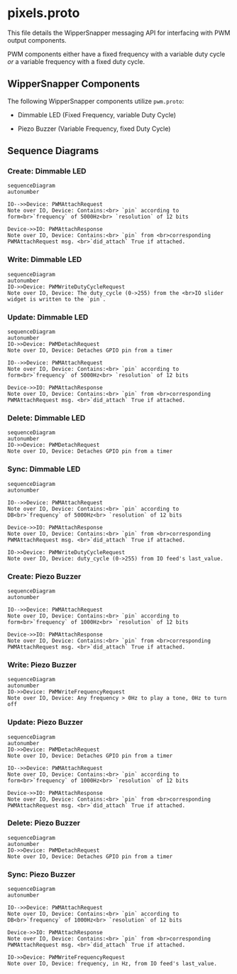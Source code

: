 
# pixels.proto

This file details the WipperSnapper messaging API for interfacing with PWM output components.

PWM components either have a fixed frequency with a variable duty cycle _or_ a variable frequency with a fixed duty cycle.

## WipperSnapper Components

The following WipperSnapper components utilize `pwm.proto`:

* Dimmable LED (Fixed Frequency, variable Duty Cycle)

* Piezo Buzzer (Variable Frequency, fixed Duty Cycle)


## Sequence Diagrams

### Create: Dimmable LED

```mermaid
sequenceDiagram
autonumber

IO-->>Device: PWMAttachRequest
Note over IO, Device: Contains:<br> `pin` according to form<br>`frequency` of 5000Hz<br> `resolution` of 12 bits

Device->>IO: PWMAttachResponse
Note over IO, Device: Contains:<br> `pin` from <br>corresponding PWMAttachRequest msg. <br>`did_attach` True if attached.
```


### Write: Dimmable LED
```mermaid
sequenceDiagram
autonumber
IO->>Device: PWMWriteDutyCycleRequest
Note over IO, Device: The duty_cycle (0->255) from the <br>IO slider widget is written to the `pin`.
```

### Update: Dimmable LED
```mermaid
sequenceDiagram
autonumber
IO->>Device: PWMDetachRequest
Note over IO, Device: Detaches GPIO pin from a timer

IO-->>Device: PWMAttachRequest
Note over IO, Device: Contains:<br> `pin` according to form<br>`frequency` of 5000Hz<br> `resolution` of 12 bits

Device->>IO: PWMAttachResponse
Note over IO, Device: Contains:<br> `pin` from <br>corresponding PWMAttachRequest msg. <br>`did_attach` True if attached.
```

### Delete: Dimmable LED
```mermaid
sequenceDiagram
autonumber
IO->>Device: PWMDetachRequest
Note over IO, Device: Detaches GPIO pin from a timer
```

### Sync: Dimmable LED
```mermaid
sequenceDiagram
autonumber

IO-->>Device: PWMAttachRequest
Note over IO, Device: Contains:<br> `pin` according to DB<br>`frequency` of 5000Hz<br> `resolution` of 12 bits

Device->>IO: PWMAttachResponse
Note over IO, Device: Contains:<br> `pin` from <br>corresponding PWMAttachRequest msg. <br>`did_attach` True if attached.

IO->>Device: PWMWriteDutyCycleRequest
Note over IO, Device: duty_cycle (0->255) from IO feed's last_value.
```

### Create: Piezo Buzzer

```mermaid
sequenceDiagram
autonumber

IO-->>Device: PWMAttachRequest
Note over IO, Device: Contains:<br> `pin` according to form<br>`frequency` of 1000Hz<br> `resolution` of 12 bits

Device->>IO: PWMAttachResponse
Note over IO, Device: Contains:<br> `pin` from <br>corresponding PWMAttachRequest msg. <br>`did_attach` True if attached.
```


### Write: Piezo Buzzer
```mermaid
sequenceDiagram
autonumber
IO->>Device: PWMWriteFrequencyRequest
Note over IO, Device: Any frequency > 0Hz to play a tone, 0Hz to turn off
```

### Update: Piezo Buzzer
```mermaid
sequenceDiagram
autonumber
IO->>Device: PWMDetachRequest
Note over IO, Device: Detaches GPIO pin from a timer

IO-->>Device: PWMAttachRequest
Note over IO, Device: Contains:<br> `pin` according to form<br>`frequency` of 1000Hz<br> `resolution` of 12 bits

Device->>IO: PWMAttachResponse
Note over IO, Device: Contains:<br> `pin` from <br>corresponding PWMAttachRequest msg. <br>`did_attach` True if attached.
```

### Delete: Piezo Buzzer
```mermaid
sequenceDiagram
autonumber
IO->>Device: PWMDetachRequest
Note over IO, Device: Detaches GPIO pin from a timer
```

### Sync: Piezo Buzzer
```mermaid
sequenceDiagram
autonumber

IO-->>Device: PWMAttachRequest
Note over IO, Device: Contains:<br> `pin` according to DB<br>`frequency` of 1000Hz<br> `resolution` of 12 bits

Device->>IO: PWMAttachResponse
Note over IO, Device: Contains:<br> `pin` from <br>corresponding PWMAttachRequest msg. <br>`did_attach` True if attached.

IO->>Device: PWMWriteFrequencyRequest
Note over IO, Device: frequency, in Hz, from IO feed's last_value.
```
